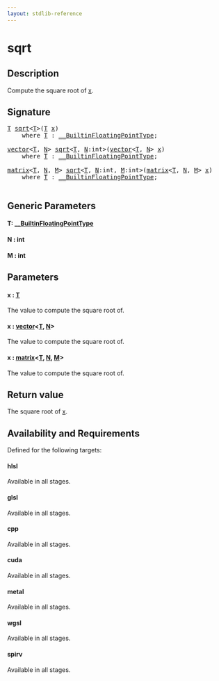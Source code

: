 ```yaml
---
layout: stdlib-reference
---
```


# sqrt

## Description

Compute the square root of <span class='code'><a href="sqrt.md#decl-x" class="code_param">x</a></span>.



## Signature 

<pre>
<a href="sqrt.md#typeparam-T" class="code_type">T</a> <a href="sqrt.md">sqrt</a>&lt;<a href="sqrt.md#typeparam-T" class="code_type">T</a>&gt;(<a href="sqrt.md#typeparam-T" class="code_type">T</a> <a href="sqrt.md#decl-x" class="code_param">x</a>)
    <span class='code_keyword'>where</span> <a href="sqrt.md#typeparam-T" class="code_type">T</a> : <a href="../interfaces/0_builtinfloatingpointtype-029hm/index.md" class="code_type">__BuiltinFloatingPointType</a>;

<a href="../types/vector/index.md" class="code_type">vector</a>&lt;<a href="sqrt.md#typeparam-T" class="code_type">T</a>, <a href="sqrt.md#decl-N" class="code_var">N</a>&gt; <a href="sqrt.md">sqrt</a>&lt;<a href="sqrt.md#typeparam-T" class="code_type">T</a>, <a href="sqrt.md#decl-N" class="code_var">N</a>:<span class="code_keyword">int</span>&gt;(<a href="../types/vector/index.md" class="code_type">vector</a>&lt;<a href="sqrt.md#typeparam-T" class="code_type">T</a>, <a href="sqrt.md#decl-N" class="code_var">N</a>&gt; <a href="sqrt.md#decl-x" class="code_param">x</a>)
    <span class='code_keyword'>where</span> <a href="sqrt.md#typeparam-T" class="code_type">T</a> : <a href="../interfaces/0_builtinfloatingpointtype-029hm/index.md" class="code_type">__BuiltinFloatingPointType</a>;

<a href="../types/matrix/index.md" class="code_type">matrix</a>&lt;<a href="sqrt.md#typeparam-T" class="code_type">T</a>, <a href="sqrt.md#decl-N" class="code_var">N</a>, <a href="sqrt.md#decl-M" class="code_var">M</a>&gt; <a href="sqrt.md">sqrt</a>&lt;<a href="sqrt.md#typeparam-T" class="code_type">T</a>, <a href="sqrt.md#decl-N" class="code_var">N</a>:<span class="code_keyword">int</span>, <a href="sqrt.md#decl-M" class="code_var">M</a>:<span class="code_keyword">int</span>&gt;(<a href="../types/matrix/index.md" class="code_type">matrix</a>&lt;<a href="sqrt.md#typeparam-T" class="code_type">T</a>, <a href="sqrt.md#decl-N" class="code_var">N</a>, <a href="sqrt.md#decl-M" class="code_var">M</a>&gt; <a href="sqrt.md#decl-x" class="code_param">x</a>)
    <span class='code_keyword'>where</span> <a href="sqrt.md#typeparam-T" class="code_type">T</a> : <a href="../interfaces/0_builtinfloatingpointtype-029hm/index.md" class="code_type">__BuiltinFloatingPointType</a>;

</pre>

## Generic Parameters

####  <a id="typeparam-T"></a>T: [\_\_BuiltinFloatingPointType](../interfaces/0_builtinfloatingpointtype-029hm/index.md)
####  <a id="decl-N"></a>N  : int
####  <a id="decl-M"></a>M  : int

## Parameters

####  <a id="decl-x"></a>x  : [T](sqrt.md#typeparam-T)
The value to compute the square root of.

####  <a id="decl-x"></a>x  : [vector](../types/vector/index.md)\<[T](../types/vector/index.md#typeparam-T), [N](../types/vector/index.md#decl-N)\>
The value to compute the square root of.

####  <a id="decl-x"></a>x  : [matrix](../types/matrix/index.md)\<[T](../types/matrix/t-0.md), [N](../types/matrix/index.md#decl-N), [M](../types/matrix/index.md#decl-M)\>
The value to compute the square root of.


## Return value
The square root of <span class='code'><a href="sqrt.md#decl-x" class="code_param">x</a></span>.


## Availability and Requirements

Defined for the following targets:

#### hlsl
Available in all stages.

#### glsl
Available in all stages.

#### cpp
Available in all stages.

#### cuda
Available in all stages.

#### metal
Available in all stages.

#### wgsl
Available in all stages.

#### spirv
Available in all stages.




<script>
// Fix .md links to .html when on ReadTheDocs
if (window.location.hostname.includes('readthedocs') || 
    window.location.hostname.includes('rtfd.io')) {
  document.addEventListener('DOMContentLoaded', function() {
    const links = document.querySelectorAll('a');
    links.forEach(link => {
      const href = link.getAttribute('href');
      if (href && href.includes('.md')) {
        // This regex will handle .md links with or without fragment identifiers or query parameters
        link.href = link.href.replace(/(.+)\.md(#[^?]*)?(\?.*)?$/, '$1.html$2$3');
      }
    });
  });
}
</script>
